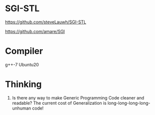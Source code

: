 # SGI-STL

https://github.com/steveLauwh/SGI-STL

https://github.com/amare/SGI
# Compiler
g++-7 Ubuntu20

# Thinking

1. Is there any way to make Generic Programming Code cleaner and readable? The current cost of Generalization is long-long-long-long-unhuman code!
